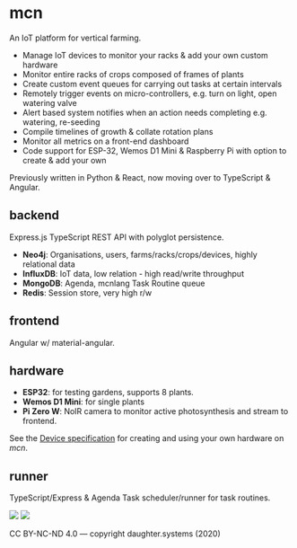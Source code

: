 # mcn

An IoT platform for vertical farming.

- Manage IoT devices to monitor your racks & add your own custom hardware
- Monitor entire racks of crops composed of frames of plants
- Create custom event queues for carrying out tasks at certain intervals
- Remotely trigger events on micro-controllers, e.g. turn on light, open watering valve
- Alert based system notifies when an action needs completing e.g. watering, re-seeding
- Compile timelines of growth & collate rotation plans
- Monitor all metrics on a front-end dashboard
- Code support for ESP-32, Wemos D1 Mini & Raspberry Pi with option to create & add your own

Previously written in Python & React, now moving over to TypeScript & Angular.

## backend

Express.js TypeScript REST API with polyglot persistence.

- **Neo4j**: Organisations, users, farms/racks/crops/devices, highly relational data
- **InfluxDB**: IoT data, low relation - high read/write throughput
- **MongoDB**: Agenda, mcnlang Task Routine queue
- **Redis**: Session store, very high r/w

## frontend

Angular w/ material-angular.

## hardware

- **ESP32**: for testing gardens, supports 8 plants.
- **Wemos D1 Mini**: for single plants
- **Pi Zero W**: NoIR camera to monitor active photosynthesis and stream to frontend.

See the [Device specification](https://gitlab.com/cxss/mcn/-/blob/master/backend/lib/common/types/devices/device-api-spec.md) for creating and using your own hardware on _mcn_.

## runner

TypeScript/Express & Agenda Task scheduler/runner for task routines.

![](https://ftp.cass.si/9952g6rSa.png)
![](https://ftp.cass.si/05k95y00d.png)

CC BY-NC-ND 4.0 — copyright daughter.systems (2020)
